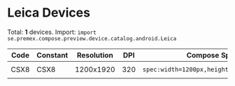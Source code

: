 # Leica Devices

Total: **1** devices. Import: `import se.premex.compose.preview.device.catalog.android.Leica`

| Code | Constant | Resolution | DPI | Compose Spec | Preview Usage |
|------|----------|------------|-----|-------------|---------------|
| CSX8 | CSX8 | 1200x1920 | 320 | `spec:width=1200px,height=1920px,dpi=320` | `@Preview(device = Leica.CSX8)` |

<!-- Generated automatically. Do not edit manually. -->
